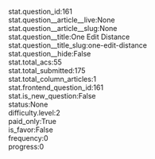 stat.question_id:161  
stat.question__article__live:None  
stat.question__article__slug:None  
stat.question__title:One Edit Distance  
stat.question__title_slug:one-edit-distance  
stat.question__hide:False  
stat.total_acs:55  
stat.total_submitted:175  
stat.total_column_articles:1  
stat.frontend_question_id:161  
stat.is_new_question:False  
status:None  
difficulty.level:2  
paid_only:True  
is_favor:False  
frequency:0  
progress:0  
